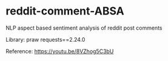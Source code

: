 # reddit-comment-ABSA
 NLP aspect based sentiment analysis of reddit post comments

Library:
praw
requests==2.24.0

Reference:
https://youtu.be/8VZhog5C3bU